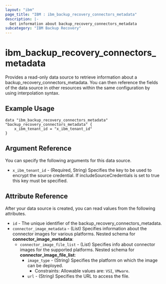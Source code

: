 ```yaml
---
layout: "ibm"
page_title: "IBM : ibm_backup_recovery_connectors_metadata"
description: |-
  Get information about backup_recovery_connectors_metadata
subcategory: "IBM Backup Recovery"
---
```


# ibm_backup_recovery_connectors_metadata

Provides a read-only data source to retrieve information about a backup_recovery_connectors_metadata. You can then reference the fields of the data source in other resources within the same configuration by using interpolation syntax.

## Example Usage

```hcl
data "ibm_backup_recovery_connectors_metadata" "backup_recovery_connectors_metadata" {
	x_ibm_tenant_id = "x_ibm_tenant_id"
}
```

## Argument Reference

You can specify the following arguments for this data source.

* `x_ibm_tenant_id` - (Required, String) Specifies the key to be used to encrypt the source credential. If includeSourceCredentials is set to true this key must be specified.

## Attribute Reference

After your data source is created, you can read values from the following attributes.

* `id` - The unique identifier of the backup_recovery_connectors_metadata.
* `connector_image_metadata` - (List) Specifies information about the connector images for various platforms.
Nested schema for **connector_image_metadata**:
	* `connector_image_file_list` - (List) Specifies info about connector images for the supported platforms.
	Nested schema for **connector_image_file_list**:
		* `image_type` - (String) Specifies the platform on which the image can be deployed.
		  * Constraints: Allowable values are: `VSI`, `VMware`.
		* `url` - (String) Specifies the URL to access the file.

